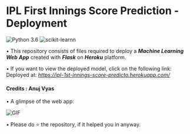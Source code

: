 # IPL First Innings Score Prediction - Deployment
![Python 3.6](https://img.shields.io/badge/Python-3.6-brightgreen.svg) ![scikit-learnn](https://img.shields.io/badge/Library-Scikit_Learn-orange.svg)



• This repository consists of files required to deploy a ___Machine Learning Web App___ created with ___Flask___ on ___Heroku___ platform.

• If you want to view the deployed model, click on the following link:<br />
Deployed at: _https://ipl-1st-innings-score-predicto.herokuapp.com/_
#### Credits : Anuj Vyas
• A glimpse of the web app:

 ![GIF](readme_resources/ipl-first-innings-score-web-app.gif)

• Please do ⭐ the repository, if it helped you in anyway.


 

